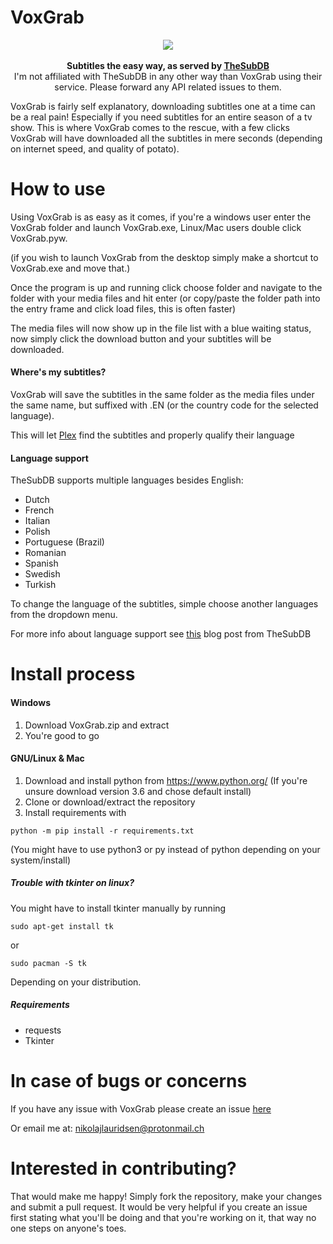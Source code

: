 # VoxGrab

<p align="center">
  <img src="https://github.com/nikolajlauridsen/VoxGrab/blob/master/screenshot.PNG?raw=true">
  <br><br>
  <b>Subtitles the easy way, as served by <a href="http://thesubdb.com/">TheSubDB</a></b><br>
  I'm not affiliated with TheSubDB in any other way than VoxGrab using their service. Please forward any API related issues to them.
  <br>
</p>

VoxGrab is fairly self explanatory, downloading subtitles one at a time can be a real pain! 
 Especially if you need subtitles for an entire season of a tv show. 
 This is where VoxGrab comes to the rescue, with a few clicks VoxGrab will have downloaded 
 all the subtitles in mere seconds (depending on internet speed, and quality of potato). 

# How to use
Using VoxGrab is as easy as it comes, if you're a windows user enter the VoxGrab folder and 
launch VoxGrab.exe, Linux/Mac users double click VoxGrab.pyw.

(if you wish to launch VoxGrab from the desktop simply make a shortcut to VoxGrab.exe and move that.) 

Once the program is up and running click choose folder and navigate to the folder with your 
media files and hit enter (or copy/paste the folder path into the entry frame and click load files, this is often faster)

The media files will now show up in the file list with a blue waiting status, 
now simply click the download button and your subtitles will be downloaded.

#### Where's my subtitles?
VoxGrab will save the subtitles in the same folder as the media files under the same name, 
but suffixed with .EN (or the country code for the selected language).

This will let [Plex](https://www.plex.tv/) find the subtitles and properly qualify their language

#### Language support
TheSubDB supports multiple languages besides English:
* Dutch
* French
* Italian
* Polish
* Portuguese (Brazil)
* Romanian
* Spanish
* Swedish
* Turkish

To change the language of the subtitles, simple choose another languages from the dropdown menu.

For more info about language support see [this](http://blog.thesubdb.com/post/8835404358/n-gram-based-text-categorization) blog post from TheSubDB

# Install process
#### Windows
1. Download VoxGrab.zip and extract
2. You're good to go

#### GNU/Linux & Mac
1. Download and install python from https://www.python.org/ (If you're unsure download version 3.6 and chose default install)
2. Clone or download/extract the repository
3. Install requirements with 
```
python -m pip install -r requirements.txt
```
(You might have to use python3 or py instead of python depending on your system/install)

##### Trouble with tkinter on linux?
You might have to install tkinter manually by running
```
sudo apt-get install tk
```
or 
```
sudo pacman -S tk
```
Depending on your distribution.

##### Requirements
* requests
* Tkinter

# In case of bugs or concerns
If you have any issue with VoxGrab please create an issue [here](https://github.com/nikolajlauridsen/VoxGrab/issues)

Or email me at: nikolajlauridsen@protonmail.ch

# Interested in contributing?
That would make me happy! Simply fork the repository, make your changes and submit a pull request.
It would be very helpful if you create an issue first stating what you'll be doing and 
that you're working on it, that way no one steps on anyone's toes.
